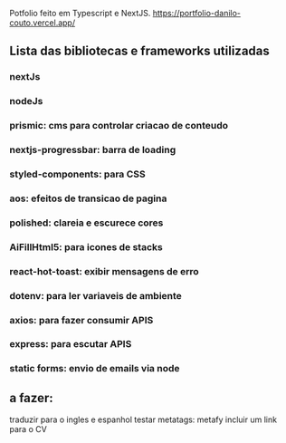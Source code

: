 Potfolio feito em Typescript e NextJS.
https://portfolio-danilo-couto.vercel.app/

## Lista das bibliotecas e frameworks utilizadas

### nextJs
### nodeJs
### prismic: cms para controlar criacao de conteudo
### nextjs-progressbar: barra de loading
### styled-components: para CSS
### aos: efeitos de transicao de pagina
### polished: clareia e escurece cores
### AiFillHtml5: para icones de stacks
### react-hot-toast: exibir mensagens de erro
### dotenv: para ler variaveis de ambiente
### axios: para fazer consumir APIS
### express: para escutar APIS
### static forms: envio de emails via node

## a fazer:
traduzir para o ingles e espanhol
testar metatags: metafy
incluir um link para o CV
